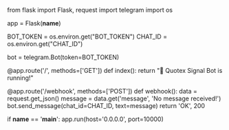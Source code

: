from flask import Flask, request
import telegram
import os

app = Flask(__name__)

BOT_TOKEN = os.environ.get("BOT_TOKEN")
CHAT_ID = os.environ.get("CHAT_ID")

bot = telegram.Bot(token=BOT_TOKEN)

@app.route('/', methods=['GET'])
def index():
    return "🚀 Quotex Signal Bot is running!"

@app.route('/webhook', methods=['POST'])
def webhook():
    data = request.get_json()
    message = data.get('message', 'No message received!')
    bot.send_message(chat_id=CHAT_ID, text=message)
    return 'OK', 200

if __name__ == '__main__':
    app.run(host='0.0.0.0', port=10000)
